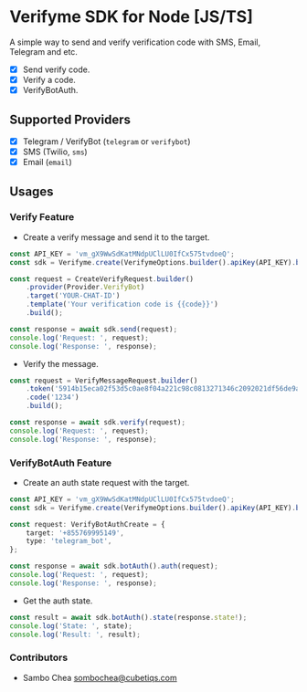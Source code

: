 # Verifyme SDK for Node [JS/TS]

A simple way to send and verify verification code with SMS, Email, Telegram and etc.

-   [x] Send verify code.
-   [x] Verify a code.
-   [x] VerifyBotAuth.

## Supported Providers

-   [x] Telegram / VerifyBot (`telegram` or `verifybot`)
-   [x] SMS (Twilio, `sms`)
-   [x] Email (`email`)

## Usages

### Verify Feature

-   Create a verify message and send it to the target.

```typescript
const API_KEY = 'vm_gX9WwSdKatMNdpUClLU0IfCx575tvdoeQ';
const sdk = Verifyme.create(VerifymeOptions.builder().apiKey(API_KEY).build());

const request = CreateVerifyRequest.builder()
    .provider(Provider.VerifyBot)
    .target('YOUR-CHAT-ID')
    .template('Your verification code is {{code}}')
    .build();

const response = await sdk.send(request);
console.log('Request: ', request);
console.log('Response: ', response);
```

-   Verify the message.

```typescript
const request = VerifyMessageRequest.builder()
    .token('5914b15eca02f53d5c0ae8f04a221c98c0813271346c2092021df56de9aa9fd4')
    .code('1234')
    .build();

const response = await sdk.verify(request);
console.log('Request: ', request);
console.log('Response: ', response);
```

### VerifyBotAuth Feature

-   Create an auth state request with the target.

```typescript
const API_KEY = 'vm_gX9WwSdKatMNdpUClLU0IfCx575tvdoeQ';
const sdk = Verifyme.create(VerifymeOptions.builder().apiKey(API_KEY).build());

const request: VerifyBotAuthCreate = {
    target: '+855769995149',
    type: 'telegram_bot',
};

const response = await sdk.botAuth().auth(request);
console.log('Request: ', request);
console.log('Response: ', response);
```

-   Get the auth state.

```typescript
const result = await sdk.botAuth().state(response.state!);
console.log('State: ', state);
console.log('Result: ', result);
```

### Contributors

-   Sambo Chea <sombochea@cubetiqs.com>
